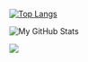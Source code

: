 [![Top Langs](https://github-readme-stats.vercel.app/api/top-langs/?username=chrisarap)](https://github.com/chrisarap/github-readme-stats)

![My GitHub Stats](https://github-readme-stats.vercel.app/api?username=chrisarap&show_icons=true&theme=blue-green&count_private=true&include_all_commits=true&border_color=040000&text_color=13A32B&icon_color=0EEAE0&title_color=0EEAE0&custom_title=My%20Stats)

![](https://komarev.com/ghpvc/?username=chrisarap&label=Views&color=13A32B)